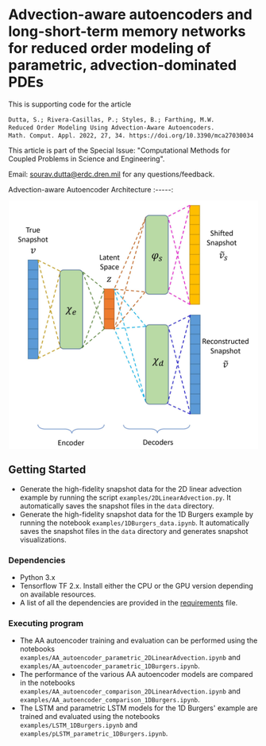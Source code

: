# Advection-aware autoencoders and long-short-term memory networks for reduced order modeling of parametric, advection-dominated PDEs

This is supporting code for the article
```
Dutta, S.; Rivera-Casillas, P.; Styles, B.; Farthing, M.W.
Reduced Order Modeling Using Advection-Aware Autoencoders.
Math. Comput. Appl. 2022, 27, 34. https://doi.org/10.3390/mca27030034
```
This article is part of the Special Issue: "Computational Methods for Coupled Problems in Science and Engineering".

Email: sourav.dutta@erdc.dren.mil for any questions/feedback.

Advection-aware Autoencoder Architecture
:-----:
<p align="center">
    <img align = 'center' height="500" src="figures/aa_autoencoder_arch_new.jpeg?raw=true">
</p>


## Getting Started

* Generate the high-fidelity snapshot data for the 2D linear advection example by running the script `examples/2DLinearAdvection.py`. It automatically saves the snapshot files in the `data` directory.
* Generate the high-fidelity snapshot data for the 1D Burgers example by running the notebook `examples/1DBurgers_data.ipynb`. It automatically saves the snapshot files in the `data` directory and generates snapshot visualizations.

### Dependencies

* Python 3.x
* Tensorflow TF 2.x. Install either the CPU or the GPU version depending on available resources.
* A list of all the dependencies are provided in the [requirements](requirements.txt) file.

### Executing program

* The AA autoencoder training and evaluation can be performed using the notebooks `examples/AA_autoencoder_parametric_2DLinearAdvection.ipynb` and `examples/AA_autoencoder_parametric_1DBurgers.ipynb`.
* The performance of the various AA autoencoder models are compared in the notebooks `examples/AA_autoencoder_comparison_2DLinearAdvection.ipynb` and `examples/AA_autoencoder_comparison_1DBurgers.ipynb`.
* The LSTM and parametric LSTM models for the 1D Burgers' example are trained and evaluated using the notebooks `examples/LSTM_1DBurgers.ipynb` and `examples/pLSTM_parametric_1DBurgers.ipynb`.
